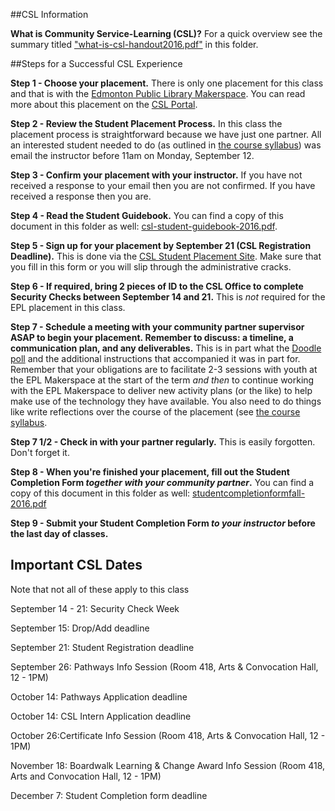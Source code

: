 ##CSL Information

**What is Community Service-Learning (CSL)?**  For a quick overview see the summary titled ["what-is-csl-handout2016.pdf"](what-is-csl-handout2016.pdf) in this folder.

##Steps for a Successful CSL Experience

**Step 1 - Choose your placement.** There is only one placement for this class and that is with the [Edmonton Public Library Makerspace](http://www.epl.ca/browse_program/makerspace/).  You can read more about this placement on the [CSL Portal](https://apps.arts.ualberta.ca/csl/Account/LogOn?ReturnUrl=%2fcsl). 

**Step 2 - Review the Student Placement Process.**  In this class the placement process is straightforward because we have just one partner.  All an interested student needed to do (as outlined in [the course syllabus](../366f16-syllabus.pdf)) was email the instructor before 11am on Monday, September 12.

**Step 3 - Confirm your placement with your instructor.**  If you have not received a response to your email then you are not confirmed.  If you have received a response then you are.

**Step 4 - Read the Student Guidebook.**  You can find a copy of this document in this folder as well: [csl-student-guidebook-2016.pdf](csl-student-guidebook-2016.pdf).

**Step 5 - Sign up for your placement by September 21 (CSL Registration Deadline).**  This is done via the [CSL Student Placement Site](https://sites.google.com/a/ualberta.ca/csl-student-site/).  Make sure that you fill in this form or you will slip through the administrative cracks.

**Step 6 - If required, bring 2 pieces of ID to the CSL Office to complete Security Checks between September 14 and 21.**  This is *not* required for the EPL placement in this class.
	
**Step 7 - Schedule a meeting with your community partner supervisor ASAP to begin your placement. Remember to discuss: a timeline, a communication plan, and any deliverables.**  This is in part what the [Doodle poll](http://doodle.com/poll/4ynpta93g5fwds6r) and the additional instructions that accompanied it was in part for.  Remember that your obligations are to facilitate 2-3 sessions with youth at the EPL Makerspace at the start of the term *and then* to continue working with the EPL Makerspace to deliver new activity plans (or the like) to help make use of the technology they have available.  You also need to do things like write reflections over the course of the placement (see [the course syllabus](../366f16-syllabus.pdf).

**Step 7 1/2 - Check in with your partner regularly.**  This is easily forgotten.  Don't forget it.

**Step 8 - When you're finished your placement, fill out the Student Completion Form *together with your community partner*.** You can find a copy of this document in this folder as well: [studentcompletionformfall-2016.pdf](studentcompletionformfall-2016.pdf)

**Step 9 - Submit your Student Completion Form *to your instructor* before the last day of classes.**

## Important CSL Dates
Note that not all of these apply to this class

September 14 - 21: Security Check Week

September 15: Drop/Add deadline

September 21: Student Registration deadline

September 26: Pathways Info Session (Room 418, Arts & Convocation Hall, 12 - 1PM)

October 14: Pathways Application deadline

October 14: CSL Intern Application deadline

October 26:Certificate Info Session (Room 418, Arts & Convocation Hall, 12 - 1PM)

November 18: Boardwalk Learning & Change Award Info Session (Room 418, Arts and Convocation Hall, 12 - 1PM)

December 7: Student Completion form deadline

